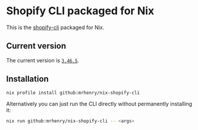 # Shopify CLI packaged for Nix

This is the [shopify-cli](https://github.com/Shopify/cli) packaged for Nix.

## Current version

The current version is [`3.46.5`](https://github.com/Shopify/cli/releases/tag/3.46.5).

## Installation

```sh
nix profile install github:mrhenry/nix-shopify-cli
```

Alternatively you can just run the CLI directly without permanently installing it:

```sh
nix run github:mrhenry/nix-shopify-cli -- <args>
```
